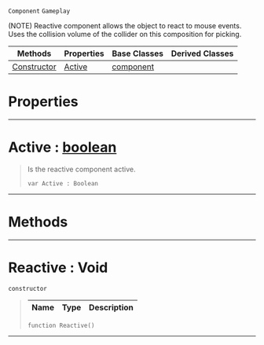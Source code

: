  `Component` `Gameplay`



(NOTE) Reactive component allows the object to react to mouse events. Uses the collision volume of the collider on this composition for picking.

|Methods|Properties|Base Classes|Derived Classes|
|---|---|---|---|
|[ Constructor](https://github.com/zeroengineteam/ZeroDocs/code_reference/class_reference/reactive.markdown#reactive-void)|[ Active](https://github.com/zeroengineteam/ZeroDocs/code_reference/class_reference/reactive.markdown#active-zero-engine-docum)|[component](https://github.com/zeroengineteam/ZeroDocs/code_reference/class_reference/component.markdown)| |


 #  Properties


---  
 #  Active : [boolean](https://github.com/zeroengineteam/ZeroDocs/code_reference/zilch_base_types/boolean.markdown)

> Is the reactive component active.
> ``` lang=cpp, name=Zilch
> var Active : Boolean


---  
 #  Methods


---  
 #  Reactive : Void

 `constructor`

> 
> |Name|Type|Description|
> |---|---|---|
> ``` lang=cpp, name=Zilch
> function Reactive()
> ``` 


---  
 

 